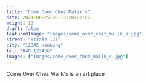 ```yaml
---
title: "Come Over Chez Malik's"
date: 2021-06-25T20:18:28+02:00
weight: 13
draft: false
featuredImage: "images/come_over_chez_malik_s.jpg"
street: "Straße 123"
city: "12345 Hamburg"
tel: "040 123456"
images: ["images/come_over_chez_malik_s.jpg"]
---
```


Come Over Chez Malik's is an art place

